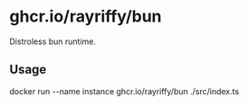 ghcr.io/rayriffy/bun
===

Distroless bun runtime.

Usage
---

docker run --name instance ghcr.io/rayriffy/bun ./src/index.ts
